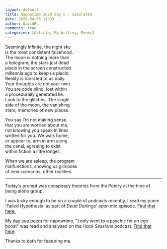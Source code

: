 ```yaml
---  
layout: default  
title: Napowrimo 2020 day 5 - Simulated  
date: 2020-04-05 11:33  
author: DavidRL  
comments: true  
categories: [Article, My Writing, Poems]  
---  
```

Seemingly infinite, the night sky  
is the most consistent falsehood.  
The moon is nothing more than  
a hologram, the stars just dead  
pixels in the screen constructed  
millennia ago to keep us placid.  
Reality is narrated to us daily.  
Your thoughts are not your own.  
You are code blind, lost within  
a procedurally generated lie.  
Look to the glitches. The single  
side of the moon, the vanishing  
stars, memories of new places.  
  
You say I'm not making sense,  
that you are worried about me,  
not knowing you speak in lines  
written for you. We walk home,  
or appear to, arm in arm along  
the canal, agreeing to exist  
within fiction a little longer.  
  
When we are asleep, the program  
malfunctions, showing us glimpses  
of new scenarios, other realities.  
  
***  
  
Today's prompt was conspiracy theories from the Poetry at the time of being alone group.  
  
I was lucky enough to be on a couple of podcasts recently. I read my poem 'Failed Hypothesis<em>'</em> as part of <em>Dead Darlings</em>' open mic episode. <a href="http://feeds.soundcloud.com/stream/788981737-deaddarlingspod-episode-9-open-mic-special.mp3" target="_blank" rel="noopener noreferrer">Find that here.</a>  
  
My <a href="https://davidralphlewis.co.uk/napowrimo-2020-day-2-i-only-went-to-a-psychic-for-an-ego-boost/" target="_blank" rel="noopener noreferrer">day two poem</a> for napowrimo, "I only went to a psychic for an ego boost" was read and analysed on the <em>Hack Sessions</em> podcast. <a href="https://traffic.libsyn.com/secure/hacksessionspodcast/COVID_-_16.mp3?dest-id=1129883" target="_blank" rel="noopener noreferrer">Find that here</a>.  
  
Thanks to both for featuring me.  
  